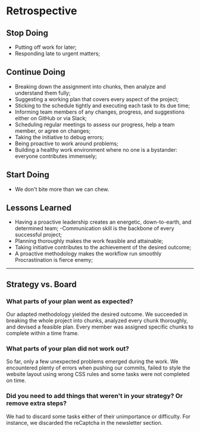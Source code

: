 # Retrospective

## Stop Doing

- Putting off work for later;
- Responding late to urgent matters;

## Continue Doing

- Breaking down the assignment into chunks, then analyze and understand them
  fully;
- Suggesting a working plan that covers every aspect of the project;
- Sticking to the schedule tightly and executing each task to its due time;
- Informing team members of any changes, progress, and suggestions either on
  GitHub or via Slack;
- Scheduling regular meetings to assess our progress, help a team member, or agree
  on changes;
- Taking the initiative to debug errors;
- Being proactive to work around problems;
- Building a healthy work environment where no one is a bystander: everyone
  contributes immensely;

## Start Doing

- We don't bite more than we can chew.

## Lessons Learned

- Having a proactive leadership creates an energetic, down-to-earth, and
  determined team; -Communication skill is the backbone of every successful
  project;
- Planning thoroughly makes the work feasible and attainable;
- Taking initiative contributes to the achievement of the desired outcome;
- A proactive methodology makes the workflow run smoothly Procrastination is
  fierce enemy;

---

## Strategy vs. Board

### What parts of your plan went as expected?

Our adapted methodology yielded the desired outcome. We succeeded
in breaking the whole project into chunks, analyzed every chunk thoroughly, and devised a feasible plan. Every member was assigned specific chunks to
complete within a time frame.

### What parts of your plan did not work out?

So far, only a few unexpected problems emerged during the work. We encountered
plenty of errors when pushing our commits, failed to style the website layout
using wrong CSS rules and some tasks were not completed on time.

### Did you need to add things that weren't in your strategy? Or remove extra steps?

We had to discard some tasks either of their unimportance or difficulty. For
instance, we discarded the reCaptcha in the newsletter section.
